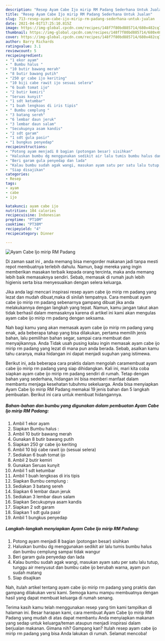 ```yaml
---
description: "Resep Ayam Cabe Ijo mirip RM Padang Sederhana Untuk Jualan"
title: "Resep Ayam Cabe Ijo mirip RM Padang Sederhana Untuk Jualan"
slug: 713-resep-ayam-cabe-ijo-mirip-rm-padang-sederhana-untuk-jualan
date: 2021-04-01T17:25:10.815Z
image: https://img-global.cpcdn.com/recipes/148f7f80bd885714/680x482cq70/ayam-cabe-ijo-mirip-rm-padang-foto-resep-utama.jpg
thumbnail: https://img-global.cpcdn.com/recipes/148f7f80bd885714/680x482cq70/ayam-cabe-ijo-mirip-rm-padang-foto-resep-utama.jpg
cover: https://img-global.cpcdn.com/recipes/148f7f80bd885714/680x482cq70/ayam-cabe-ijo-mirip-rm-padang-foto-resep-utama.jpg
author: Barry Richards
ratingvalue: 3.1
reviewcount: 5
recipeingredient:
- "1 ekor ayam"
- " Bumbu halus "
- "10 butir bawang merah"
- "8 butir bawang putih"
- "250 gr cabe ijo keriting"
- "10 biji cabe rawit ijo sesuai selera"
- "6 buah tomat ijo"
- "2 butir kemiri"
- "Seruas kunyit"
- "1 sdt ketumbar"
- "1 buah lengkoas di iris tipis"
- " Bumbu cemplung "
- "3 batang sereh"
- "6 lembar daun jeruk"
- "3 lembar daun salam"
- "Secukupnya asam kandis"
- "2 sdt garam"
- "1 sdt gula pasir"
- "1 bungkus penyedap"
recipeinstructions:
- "Potong ayam menjadi 8 bagian (potongan besar) sisihkan"
- "Haluskan bumbu dg menggunakan sedikit air lalu tumis bumbu halus dan bumbu cemplung sampai tidak wangur"
- "Beri garam gula penyedap dan lada"
- "Kalau bumbu sudah agak wangi, masukan ayam satu per satu lalu tutup, tunggu air menyusut dan bumbu cabe ijo berubah warna, ayam pun sudah matang"
- "Siap disajikan"
categories:
- Resep
tags:
- ayam
- cabe
- ijo

katakunci: ayam cabe ijo 
nutrition: 104 calories
recipecuisine: Indonesian
preptime: "PT10M"
cooktime: "PT38M"
recipeyield: "4"
recipecategory: Dinner

---
```



![Ayam Cabe Ijo mirip RM Padang](https://img-global.cpcdn.com/recipes/148f7f80bd885714/680x482cq70/ayam-cabe-ijo-mirip-rm-padang-foto-resep-utama.jpg)

Di zaman  saat ini , anda memang bisa mengorder makanan jadi tanpa mesti repot membuatnya terlebih dahulu. Namun, bagi mereka yang ingin memberikan masakan terbaik kepada orang tercinta, maka anda memang lebih baik memasaknya sendiri. Sebab, memasak di rumah jauh lebih higienis serta bisa menyesuaikan dengan selera keluarga.

Jika anda lagi mencari inspirasi resep ayam cabe ijo mirip rm padang yang lezat dan mudah dibuat,maka di sinilah tempatnya. Cara membuat ayam cabe ijo mirip rm padang  sebenarnya gampang dibuat jika anda melakukannya dengan langkah yang tepat. Namun, kamu jangan takut akan tidak berhasil dalam memasaknya 
karena di artikel ini kami akan mengulas ayam cabe ijo mirip rm padang dengan seksama.  



Nah bagi kamu yang akan memasak ayam cabe ijo mirip rm padang yang enak, ada beberapa tahap yang bisa dilakukan, pertama memilih jenis bahan, lalu pemilihan bahan segar, sampai cara membuat dan menyajikannya. Anda Tidak usah pusing kalau ingin memasak ayam cabe ijo mirip rm padang yang lezat di mana pun anda berada. Sebab, asalkan kamu  tahu caranya, maka hidangan ini dapat menjadi suguhan yang istimewa.

Berikut ini, ada beberapa cara praktis  dalam mengolah caramembuat ayam cabe ijo mirip rm padang yang siap dihidangkan. Kali ini, mari kita coba siapkan ayam cabe ijo mirip rm padang sendiri di rumah. Tetap dengan bahan yang sederhana, hidangan ini bisa memberi manfaat dalam membantu menjaga kesehatan tubuhmu sekeluarga. Anda bisa menyiapkan Ayam Cabe Ijo mirip RM Padang memakai 19 jenis bahan dan 5 langkah pembuatan. Berikut ini cara untuk membuat hidangannya.

<!--inarticleads1-->

##### Bahan-bahan dan bumbu yang digunakan dalam pembuatan Ayam Cabe Ijo mirip RM Padang:

1. Ambil 1 ekor ayam
1. Siapkan  Bumbu halus :
1. Ambil 10 butir bawang merah
1. Gunakan 8 butir bawang putih
1. Siapkan 250 gr cabe ijo keriting
1. Ambil 10 biji cabe rawit ijo (sesuai selera)
1. Sediakan 6 buah tomat ijo
1. Ambil 2 butir kemiri
1. Gunakan Seruas kunyit
1. Ambil 1 sdt ketumbar
1. Ambil 1 buah lengkoas di iris tipis
1. Siapkan  Bumbu cemplung :
1. Sediakan 3 batang sereh
1. Siapkan 6 lembar daun jeruk
1. Sediakan 3 lembar daun salam
1. Siapkan Secukupnya asam kandis
1. Siapkan 2 sdt garam
1. Siapkan 1 sdt gula pasir
1. Ambil 1 bungkus penyedap




<!--inarticleads2-->

##### Langkah-langkah menyiapkan Ayam Cabe Ijo mirip RM Padang:

1. Potong ayam menjadi 8 bagian (potongan besar) sisihkan
1. Haluskan bumbu dg menggunakan sedikit air lalu tumis bumbu halus dan bumbu cemplung sampai tidak wangur
1. Beri garam gula penyedap dan lada
1. Kalau bumbu sudah agak wangi, masukan ayam satu per satu lalu tutup, tunggu air menyusut dan bumbu cabe ijo berubah warna, ayam pun sudah matang
1. Siap disajikan




Nah, itulah artikel tentang  ayam cabe ijo mirip rm padang  yang praktis dan gampang dilakukan versi kami. Semoga kamu mampu membuatnya dengan hasil yang dapat membuat keluarga di rumah senang. 

Terima kasih kamu telah menggunakan resep yang tim kami tampilkan di halaman ini. Besar harapan kami, cara membuat  Ayam Cabe Ijo mirip RM Padang yang mudah di atas dapat membantu Anda menyiapkan makanan yang sedap untuk keluarga/teman ataupun menjadi inspirasi dalam berjualan makanan. Gimana nih? Gampang kan? Itulah resep ayam cabe ijo mirip rm padang yang bisa Anda lakukan di rumah. Selamat mencoba!

